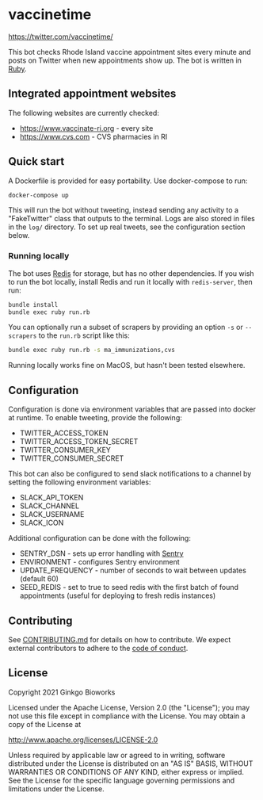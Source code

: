 # vaccinetime

https://twitter.com/vaccinetime/

This bot checks Rhode Island vaccine appointment sites every minute and posts
on Twitter when new appointments show up. The bot is written in
[Ruby](https://www.ruby-lang.org/en/).

## Integrated appointment websites

The following websites are currently checked:

* https://www.vaccinate-ri.org - every site
* https://www.cvs.com - CVS pharmacies in RI

## Quick start

A Dockerfile is provided for easy portability. Use docker-compose to run:

```bash
docker-compose up
```

This will run the bot without tweeting, instead sending any activity to a
"FakeTwitter" class that outputs to the terminal. Logs are also stored in files
in the `log/` directory. To set up real tweets, see the configuration section
below.

### Running locally

The bot uses [Redis](https://redis.io/) for storage, but has no other
dependencies. If you wish to run the bot locally, install Redis and run it
locally with `redis-server`, then run:

```bash
bundle install
bundle exec ruby run.rb
```

You can optionally run a subset of scrapers by providing an option `-s` or
`--scrapers` to the `run.rb` script like this:

```bash
bundle exec ruby run.rb -s ma_immunizations,cvs
```

Running locally works fine on MacOS, but hasn't been tested elsewhere.

## Configuration

Configuration is done via environment variables that are passed into docker at
runtime. To enable tweeting, provide the following:

* TWITTER_ACCESS_TOKEN
* TWITTER_ACCESS_TOKEN_SECRET
* TWITTER_CONSUMER_KEY
* TWITTER_CONSUMER_SECRET

This bot can also be configured to send slack notifications to a channel by
setting the following environment variables:

* SLACK_API_TOKEN
* SLACK_CHANNEL
* SLACK_USERNAME
* SLACK_ICON

Additional configuration can be done with the following:

* SENTRY_DSN - sets up error handling with [Sentry](https://sentry.io)
* ENVIRONMENT - configures Sentry environment
* UPDATE_FREQUENCY - number of seconds to wait between updates (default 60)
* SEED_REDIS - set to true to seed redis with the first batch of found
  appointments (useful for deploying to fresh redis instances)

## Contributing

See [CONTRIBUTING.md](CONTRIBUTING.md) for details on how to contribute. We
expect external contributors to adhere to the
[code of conduct](CODE_OF_CONDUCT.md).

## License

Copyright 2021 Ginkgo Bioworks

Licensed under the Apache License, Version 2.0 (the "License");
you may not use this file except in compliance with the License.
You may obtain a copy of the License at

http://www.apache.org/licenses/LICENSE-2.0

Unless required by applicable law or agreed to in writing, software
distributed under the License is distributed on an "AS IS" BASIS,
WITHOUT WARRANTIES OR CONDITIONS OF ANY KIND, either express or implied.
See the License for the specific language governing permissions and
limitations under the License.
